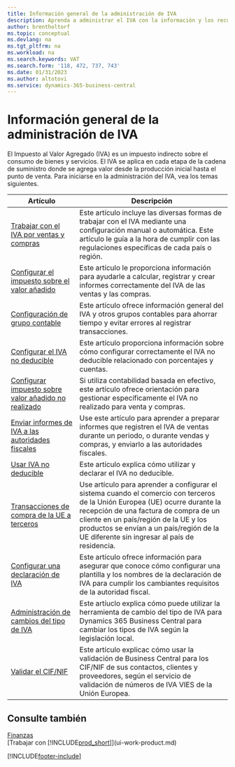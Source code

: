 ```yaml
---
title: Información general de la administración de IVA
description: Aprenda a administrar el IVA con la información y los recursos enumerados.
author: brentholtorf
ms.topic: conceptual
ms.devlang: na
ms.tgt_pltfrm: na
ms.workload: na
ms.search.keywords: VAT
ms.search.form: '118, 472, 737, 743'
ms.date: 01/31/2023
ms.author: altotovi
ms.service: dynamics-365-business-central
---
```

# Información general de la administración de IVA
El Impuesto al Valor Agregado (IVA) es un impuesto indirecto sobre el consumo de bienes y servicios. El IVA se aplica en cada etapa de la cadena de suministro donde se agrega valor desde la producción inicial hasta el punto de venta. Para iniciarse en la administración del IVA, vea los temas siguientes.  

|  Artículo  |  Descripción  |  
|--------|--------------|  
| [Trabajar con el IVA por ventas y compras](finance-work-with-vat.md) | Este artículo incluye las diversas formas de trabajar con el IVA mediante una configuración manual o automática. Este artículo le guía a la hora de cumplir con las regulaciones específicas de cada país o región.|
| [Configurar el impuesto sobre el valor añadido](finance-setup-vat.md) | Este artículo le proporciona información para ayudarle a calcular, registrar y crear informes correctamente del IVA de las ventas y las compras.|
| [Configuración de grupo contable](finance-posting-groups.md#tax-posting-groups) | Este artículo ofrece información general del IVA y otros grupos contables para ahorrar tiempo y evitar errores al registrar transacciones.|
| [Configurar el IVA no deducible](finance-setup-nondeductible-vat.md) | Este artículo proporciona información sobre cómo configurar correctamente el IVA no deducible relacionado con porcentajes y cuentas.|
| [Configurar impuesto sobre valor añadido no realizado](finance-setup-unrealized-vat.md) | Si utiliza contabilidad basada en efectivo, este artículo ofrece orientación para gestionar específicamente el IVA no realizado para venta y compras.|
| [Enviar informes de IVA a las autoridades fiscales](finance-how-report-vat.md) | Use este artículo para aprender a preparar informes que registren el IVA de ventas durante un periodo, o durante vendas y compras, y enviarlo a las autoridades fiscales.|
| [Usar IVA no deducible](finance-how-use-non-deductible-vat.md) | Este artículo explica cómo utilizar y declarar el IVA no deducible.| 
| [Transacciones de compra de la UE a terceros](finance-how-to-eu3party-trade-purchase.md) | Use artículo para aprender a configurar el sistema cuando el comercio con terceros de la Unión Europea (UE) ocurre durante la recepción de una factura de compra de un cliente en un país/región de la UE y los productos se envían a un país/región de la UE diferente sin ingresar al país de residencia.|  
| [Configurar una declaración de IVA](finance-how-setup-vat-statement.md) | Este artículo ofrece información para asegurar que conoce cómo configurar una plantilla y los nombres de la declaración de IVA para cumplir los cambiantes requisitos de la autoridad fiscal.|
| [Administración de cambios del tipo de IVA](finance-how-use-vat-rate-change-tool.md) | Este artíuclo explica cómo puede utilizar la herramienta de cambio del tipo de IVA para Dynamics 365 Business Central para cambiar los tipos de IVA según la legislación local.|
| [Validar el CIF/NIF](finance-how-validate-vat-registration-number.md) | Este artículo explicac cómo usar la validación de Business Central para los CIF/NIF de sus contactos, clientes y proveedores, según el servicio de validación de números de IVA VIES de la Unión Europea.|


## Consulte también  
[Finanzas](finance.md)  
[Trabajar con [!INCLUDE[prod_short](includes/prod_short.md)]](ui-work-product.md)


[!INCLUDE[footer-include](includes/footer-banner.md)]
